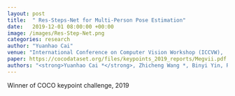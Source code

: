 ```yaml
---
layout: post
title:  " Res-Steps-Net for Multi-Person Pose Estimation"
date:   2019-12-01 08:00:00 +00:00
image: /images/Res-Step-Net.png
categories: research
author: "Yuanhao Cai"
venue: "International Conference on Computer Vision Workshop (ICCVW),  <strong>Best Paper Award</strong>"
paper: https://cocodataset.org/files/keypoints_2019_reports/Megvii.pdf
authors: "<strong>Yuanhao Cai *</strong>, Zhicheng Wang *, Binyi Yin, Ruihao Yin, Angang Du, Zhengxiong Luo, Zeming Li, Xinyu Zhou, Gang Yu, Erjin Zhou, Xiangyu Zhang, Yichen Wei, and Jian Sun (* = Equal Contribution)"
---
```

Winner of COCO keypoint challenge, 2019